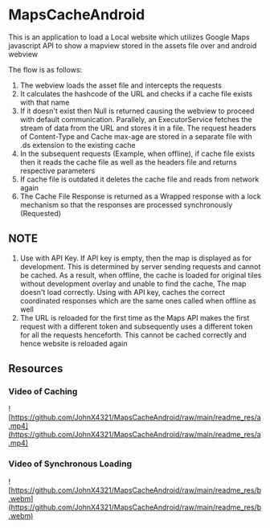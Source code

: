 # MapsCacheAndroid
This is an application to load a Local website which utilizes Google Maps javascript API
to show a mapview stored in the assets file over and android webview

The flow is as follows:

1. The webview loads the asset file and intercepts the requests
2. It calculates the hashcode of the URL and checks if a cache file exists with that name
3. If it doesn't exist then Null is returned causing the webview to proceed with default communication. Parallely, an ExecutorService fetches the stream of data from the URL and stores it in a file. The request headers of Content-Type and Cache max-age are stored in a separate file with .ds extension to the existing cache
4. In the subsequent requests (Example, when offline), if cache file exists then it reads the cache file as well as the headers file and returns respective parameters
5. If cache file is outdated it deletes the cache file and reads from network again
6. The Cache File Response is returned as a Wrapped response with a lock mechanism so that the responses are processed synchronously (Requested)


## NOTE

1. Use with API Key. If API key is empty, then the map is displayed as for development. This is determined by server sending requests and cannot be cached. As a result, when offline, the cache is loaded for original tiles without development overlay and unable to find the cache, The map doesn't load correctly. Using with API key, caches the correct coordinated responses which are the same ones called when offline as well
2. The URL is reloaded for the first time as the Maps API makes the first request with a different token and subsequently uses a different token for all the requests henceforth. This cannot be cached correctly and hence website is reloaded again

## Resources
### Video of Caching
![https://github.com/JohnX4321/MapsCacheAndroid/raw/main/readme_res/a.mp4](https://github.com/JohnX4321/MapsCacheAndroid/raw/main/readme_res/a.mp4)

### Video of Synchronous Loading
![https://github.com/JohnX4321/MapsCacheAndroid/raw/main/readme_res/b.webm](https://github.com/JohnX4321/MapsCacheAndroid/raw/main/readme_res/b.webm)
